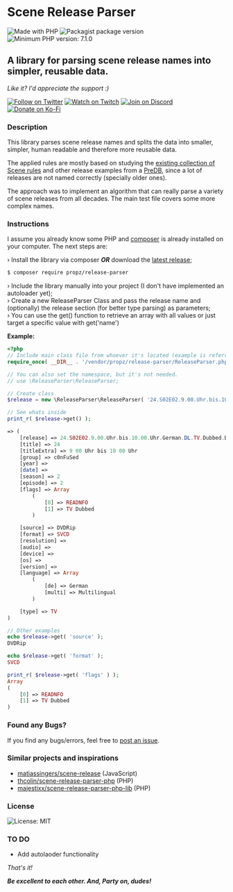 # __Scene Release Parser__

![Made with PHP](https://img.shields.io/static/v1?label&message=PHP&color=777BB3&logo=php&logoColor=fff)
![Packagist package version](https://img.shields.io/packagist/v/propz/release-parser?color=777BB3&label=Packagist)
![Minimum PHP version: 7.1.0](https://img.shields.io/packagist/dependency-v/propz/release-parser/php?color=777BB3&label=PHP)

## __A library for parsing scene release names into simpler, reusable data.__

_Like it? I'd appreciate the support :)_

[![Follow on Twitter](https://img.shields.io/static/v1?label=Follow%20on&message=Twitter&color=1DA1F2&logo=twitter&logoColor=fff)](https://twitter.com/pr0pz)
[![Watch on Twitch](https://img.shields.io/static/v1?label=Watch%20on&message=Twitch&color=bf94ff&logo=twitch&logoColor=fff)](https://www.twitch.tv/the_propz)
[![Join on Discord](https://img.shields.io/static/v1?label=Join%20on&message=Discord&color=7289da&logo=discord&logoColor=fff)](https://discord.gg/FtuYUFC5)
[![Donate on Ko-Fi](https://img.shields.io/static/v1?label=Donate%20on&message=Ko-Fi&color=ff5f5f&logo=kofi&logoColor=fff)](https://ko-fi.com/propz)

### __Description__

This library parses scene release names and splits the data into smaller, simpler, human readable and therefore more reusable data.

The applied rules are mostly based on studying the [existing collection of Scene rules](https://scenerules.org/) and other release examples from a [PreDB](https://predb.de/), since a lot of releases are not named correctly (specially older ones).

The approach was to implement an algorithm that can really parse a variety of scene releases from all decades. The main test file covers some more complex names.

### __Instructions__

I assume you already know some PHP and [composer](https://getcomposer.org/) is already installed on your computer. The next steps are:

› Install the library via composer ___OR___ download the [latest release](https://github.com/pr0pz/scene-release-parser-php/releases/latest);
```sh
$ composer require propz/release-parser
```

› Include the library manually into your project (I don't have implemented an autoloader yet);\
› Create a new ReleaseParser Class and pass the release name and (optionally) the release section (for better type parsing) as parameters;\
› You can use the get() function to retrieve an array with all values or just target a specific value with get('name')

__Example:__

```php
<?php
// Include main class file from whoever it's located (example is referrring to composer install)
require_once( __DIR__ . '/vendor/propz/release-parser/ReleaseParser.php' );

// You can also set the namespace, but it's not needed.
// use \ReleaseParser\ReleaseParser;

// Create class
$release = new \ReleaseParser\ReleaseParser( '24.S02E02.9.00.Uhr.bis.10.00.Uhr.German.DL.TV.Dubbed.DVDRip.SVCD.READ.NFO-c0nFuSed', 'tv' );

// See whats inside
print_r( $release->get() );

=> (
    [release] => 24.S02E02.9.00.Uhr.bis.10.00.Uhr.German.DL.TV.Dubbed.DVDRip.SVCD.READ.NFO-c0nFuSed
    [title] => 24
    [titleExtra] => 9 00 Uhr bis 10 00 Uhr
    [group] => c0nFuSed
    [year] =>
    [date] =>
    [season] => 2
    [episode] => 2
    [flags] => Array
        (
            [0] => READNFO
            [1] => TV Dubbed
        )

    [source] => DVDRip
    [format] => SVCD
    [resolution] =>
    [audio] =>
    [device] =>
    [os] =>
    [version] =>
    [language] => Array
        (
            [de] => German
            [multi] => Multilingual
        )

    [type] => TV
)

// Other examples
echo $release->get( 'source' );
DVDRip

echo $release->get( 'format' );
SVCD

print_r( $release->get( 'flags' ) );
Array
(
    [0] => READNFO
    [1] => TV Dubbed
)

```

### __Found any Bugs?__

If you find any bugs/errors, feel free to [post an issue](https://github.com/pr0pz/scene-release-parser-php/issues).

### __Similar projects and inspirations__
- [matiassingers/scene-release](https://github.com/matiassingers/scene-release) (JavaScript)
- [thcolin/scene-release-parser-php](https://github.com/thcolin/scene-release-parser-php) (PHP)
- [majestixx/scene-release-parser-php-lib](https://github.com/majestixx/scene-release-parser-php-lib) (PHP)


### __License__

![License: MIT](https://img.shields.io/packagist/l/propz/release-parser)

### __TO DO__

- Add autolaoder functionality

_That's it!_

___Be excellent to each other. And, Party on, dudes!___